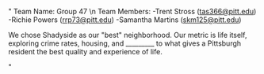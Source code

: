 "
Team Name: Group 47 \n
Team Members: 
   -Trent Stross (tas366@pitt.edu)
   -Richie Powers (rrp73@pitt.edu)
   -Samantha Martins (skm125@pitt.edu)

We chose Shadyside as our "best" neighborhood. Our metric is life itself, exploring crime rates, housing, and _________ to what gives a Pittsburgh resident the best quality and experience of life.







" 
